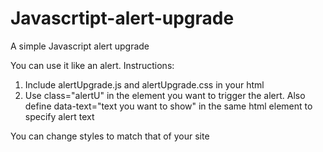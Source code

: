 # Javascrtipt-alert-upgrade
A simple Javascript alert upgrade

You can use it like an alert. Instructions:
1) Include alertUpgrade.js and alertUpgrade.css in your html
2) Use class="alertU" in the element you want to trigger the alert. Also define data-text="text you want to show" in the same html element to specify alert text

You can change styles to match that of your site